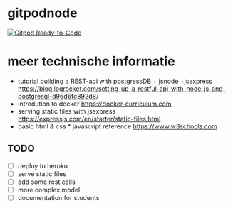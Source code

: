 # gitpodnode

[![Gitpod Ready-to-Code](https://img.shields.io/badge/Gitpod-ready--to--code-blue?logo=gitpod)](https://gitpod.io/#https://github.com/Notalifeform/gitpodnode)

# meer technische informatie
* tutorial building a REST-api with postgressDB + jsnode +jsexpress
https://blog.logrocket.com/setting-up-a-restful-api-with-node-js-and-postgresql-d96d6fc892d8/
* introdution to docker
https://docker-curriculum.com
* serving static files with jsexpress
https://expressjs.com/en/starter/static-files.html
* basic html & css * javascript reference
https://www.w3schools.com

## TODO

- [ ] deploy to heroku
- [ ] serve static files
- [ ] add some rest calls
- [ ] more complex model
- [ ] documentation for students
